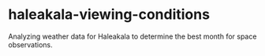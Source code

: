 # haleakala-viewing-conditions
Analyzing weather data for Haleakala to determine the best month for space observations.

